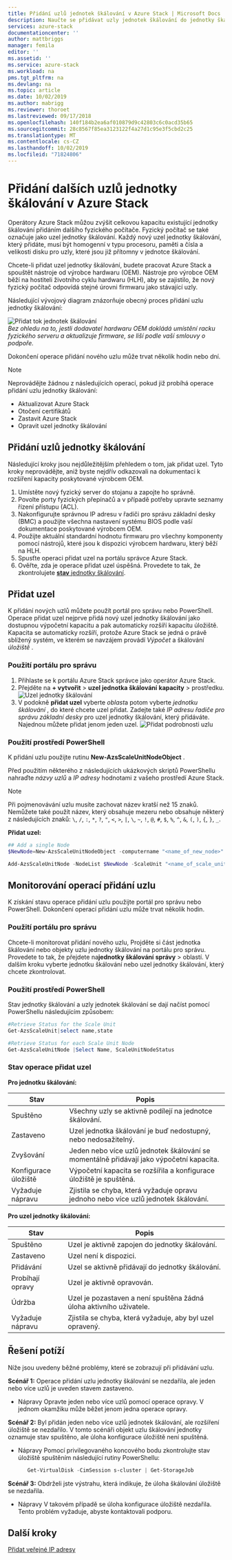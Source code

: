 ```yaml
---
title: Přidání uzlů jednotek škálování v Azure Stack | Microsoft Docs
description: Naučte se přidávat uzly jednotek škálování do jednotky škálování v Azure Stack.
services: azure-stack
documentationcenter: ''
author: mattbriggs
manager: femila
editor: ''
ms.assetid: ''
ms.service: azure-stack
ms.workload: na
pms.tgt_pltfrm: na
ms.devlang: na
ms.topic: article
ms.date: 10/02/2019
ms.author: mabrigg
ms.reviewer: thoroet
ms.lastreviewed: 09/17/2018
ms.openlocfilehash: 140f184b2ea6af010879d9c42803c6c0acd35b65
ms.sourcegitcommit: 28c8567f85ea3123122f4a27d1c95e3f5cbd2c25
ms.translationtype: MT
ms.contentlocale: cs-CZ
ms.lasthandoff: 10/02/2019
ms.locfileid: "71824806"
---
```

# <a name="add-additional-scale-unit-nodes-in-azure-stack"></a>Přidání dalších uzlů jednotky škálování v Azure Stack

Operátory Azure Stack můžou zvýšit celkovou kapacitu existující jednotky škálování přidáním dalšího fyzického počítače. Fyzický počítač se také označuje jako uzel jednotky škálování. Každý nový uzel jednotky škálování, který přidáte, musí být homogenní v typu procesoru, paměti a čísla a velikosti disku pro uzly, které jsou již přítomny v jednotce škálování.

Chcete-li přidat uzel jednotky škálování, budete pracovat Azure Stack a spouštět nástroje od výrobce hardwaru (OEM). Nástroje pro výrobce OEM běží na hostiteli životního cyklu hardwaru (HLH), aby se zajistilo, že nový fyzický počítač odpovídá stejné úrovni firmwaru jako stávající uzly.

Následující vývojový diagram znázorňuje obecný proces přidání uzlu jednotky škálování:

![Přidat tok jednotek škálování](media/azure-stack-add-scale-node/add-node-flow.png)
<br> *Bez ohledu na to, jestli dodavatel hardwaru OEM dokládá umístění racku fyzického serveru a aktualizuje firmware, se liší podle vaší smlouvy o podpoře.*

Dokončení operace přidání nového uzlu může trvat několik hodin nebo dní.

> [!Note]  
> Neprovádějte žádnou z následujících operací, pokud již probíhá operace přidání uzlu jednotky škálování:
>
>  - Aktualizovat Azure Stack
>  - Otočení certifikátů
>  - Zastavit Azure Stack
>  - Opravit uzel jednotky škálování


## <a name="add-scale-unit-nodes"></a>Přidání uzlů jednotky škálování

Následující kroky jsou nejdůležitějším přehledem o tom, jak přidat uzel. Tyto kroky neprovádějte, aniž byste nejdřív odkazovali na dokumentaci k rozšíření kapacity poskytované výrobcem OEM.

1. Umístěte nový fyzický server do stojanu a zapojte ho správně. 
2. Povolte porty fyzických přepínačů a v případě potřeby upravte seznamy řízení přístupu (ACL).
3. Nakonfigurujte správnou IP adresu v řadiči pro správu základní desky (BMC) a použijte všechna nastavení systému BIOS podle vaší dokumentace poskytované výrobcem OEM.
4. Použijte aktuální standardní hodnotu firmwaru pro všechny komponenty pomocí nástrojů, které jsou k dispozici výrobcem hardwaru, který běží na HLH.
5. Spusťte operaci přidat uzel na portálu správce Azure Stack.
6. Ověřte, zda je operace přidat uzel úspěšná. Provedete to tak, že zkontrolujete [ **stav** jednotky škálování](#monitor-add-node-operations). 

## <a name="add-the-node"></a>Přidat uzel

K přidání nových uzlů můžete použít portál pro správu nebo PowerShell. Operace přidat uzel nejprve přidá nový uzel jednotky škálování jako dostupnou výpočetní kapacitu a pak automaticky rozšíří kapacitu úložiště. Kapacita se automaticky rozšíří, protože Azure Stack se jedná o právě sblížený systém, ve kterém se navzájem provádí *Výpočet* a škálování *úložiště* .

### <a name="use-the-administrator-portal"></a>Použití portálu pro správu

1. Přihlaste se k portálu Azure Stack správce jako operátor Azure Stack.
2. Přejděte na **+ vytvořit** > **uzel jednotka škálování** **kapacity** > prostředku.
   ![Uzel jednotky škálování](media/azure-stack-add-scale-node/select-node1.png)
3. V podokně **přidat uzel** vyberte *oblast*a potom vyberte *jednotku škálování* , do které chcete uzel přidat. Zadejte také *IP adresu řadiče pro správu základní desky* pro uzel jednotky škálování, který přidáváte. Najednou můžete přidat jenom jeden uzel.
   ![Přidat podrobnosti uzlu](media/azure-stack-add-scale-node/select-node2.png)
 

### <a name="use-powershell"></a>Použití prostředí PowerShell

K přidání uzlu použijte rutinu **New-AzsScaleUnitNodeObject** .  

Před použitím některého z následujících ukázkových skriptů PowerShellu nahraďte *názvy uzlů* a *IP adresy* hodnotami z vašeho prostředí Azure Stack.

  > [!Note]  
  > Při pojmenovávání uzlu musíte zachovat název kratší než 15 znaků. Nemůžete také použít název, který obsahuje mezeru nebo obsahuje některý z následujících znaků: `\`, `/`, `:`, `*`, `?`, `"`, `<`, `>`, `|`, `\`, `~`, `!`, `@`, `#`, `$`, `%`, `^`, `&`, `(`, `)`, `{`, `}`, `_`.

**Přidat uzel:**
  ```powershell
  ## Add a single Node 
  $NewNode=New-AzsScaleUnitNodeObject -computername "<name_of_new_node>" -BMCIPv4Address "<BMCIP_address_of_new_node>" 
 
  Add-AzsScaleUnitNode -NodeList $NewNode -ScaleUnit "<name_of_scale_unit_cluster>" 
  ```  

## <a name="monitor-add-node-operations"></a>Monitorování operací přidání uzlu 
K získání stavu operace přidání uzlu použijte portál pro správu nebo PowerShell. Dokončení operací přidání uzlu může trvat několik hodin.

### <a name="use-the-administrator-portal"></a>Použití portálu pro správu 
Chcete-li monitorovat přidání nového uzlu, Projděte si část jednotka škálování nebo objekty uzlu jednotky škálování na portálu pro správu. Provedete to tak, že přejdete na**jednotky škálování** **správy** > oblastí. V dalším kroku vyberte jednotku škálování nebo uzel jednotky škálování, který chcete zkontrolovat. 

### <a name="use-powershell"></a>Použití prostředí PowerShell
Stav jednotky škálování a uzly jednotek škálování se dají načíst pomocí PowerShellu následujícím způsobem:
  ```powershell
  #Retrieve Status for the Scale Unit
  Get-AzsScaleUnit|select name,state
 
  #Retrieve Status for each Scale Unit Node
  Get-AzsScaleUnitNode |Select Name, ScaleUnitNodeStatus
```

### <a name="status-for-the-add-node-operation"></a>Stav operace přidat uzel 
**Pro jednotku škálování:**

|Stav               |Popis  |
|---------------------|---------|
|Spuštěno              |Všechny uzly se aktivně podílejí na jednotce škálování.|
|Zastaveno              |Uzel jednotka škálování je buď nedostupný, nebo nedosažitelný.|
|Zvyšování            |Jeden nebo více uzlů jednotek škálování se momentálně přidávají jako výpočetní kapacita.|
|Konfigurace úložiště  |Výpočetní kapacita se rozšířila a konfigurace úložiště je spuštěná.|
|Vyžaduje nápravu |Zjistila se chyba, která vyžaduje opravu jednoho nebo více uzlů jednotek škálování.|


**Pro uzel jednotky škálování:**

|Stav                |Popis  |
|----------------------|---------|
|Spuštěno               |Uzel je aktivně zapojen do jednotky škálování.|
|Zastaveno               |Uzel není k dispozici.|
|Přidávání                |Uzel se aktivně přidávají do jednotky škálování.|
|Probíhají opravy             |Uzel je aktivně opravován.|
|Údržba           |Uzel je pozastaven a není spuštěna žádná úloha aktivního uživatele. |
|Vyžaduje nápravu  |Zjistila se chyba, která vyžaduje, aby byl uzel opravený.|


## <a name="troubleshooting"></a>Řešení potíží
Níže jsou uvedeny běžné problémy, které se zobrazují při přidávání uzlu. 

**Scénář 1:**  Operace přidání uzlu jednotky škálování se nezdařila, ale jeden nebo více uzlů je uveden stavem zastaveno.  
- Nápravy Opravte jeden nebo více uzlů pomocí operace opravy. V jednom okamžiku může běžet jenom jedna operace opravy.

**Scénář 2:** Byl přidán jeden nebo více uzlů jednotek škálování, ale rozšíření úložiště se nezdařilo. V tomto scénáři objekt uzlu škálování jednotky oznamuje stav spuštěno, ale úloha konfigurace úložiště není spuštěná.  
- Nápravy Pomocí privilegovaného koncového bodu zkontrolujte stav úložiště spuštěním následující rutiny PowerShellu:
  ```powershell
     Get-VirtualDisk -CimSession s-cluster | Get-StorageJob
  ```
 
**Scénář 3:** Obdrželi jste výstrahu, která indikuje, že úloha škálování úložiště se nezdařila.  
- Nápravy V takovém případě se úloha konfigurace úložiště nezdařila. Tento problém vyžaduje, abyste kontaktovali podporu.


## <a name="next-steps"></a>Další kroky 
[Přidat veřejné IP adresy](azure-stack-add-ips.md) 
